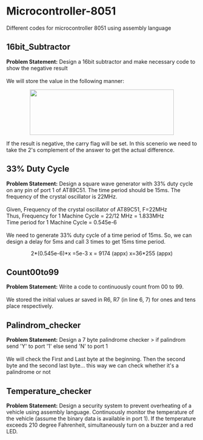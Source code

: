 # Microcontroller-8051
Different codes for microcontroller 8051 using assembly language


## 16bit_Subtractor
<b>Problem Statement:</b> Design a 16bit subtractor and make necessary code to show the negative result
<br><br>
We will store the value in the following manner:
<p align="center">
  <img src="https://user-images.githubusercontent.com/95894329/195997462-cd3cc6cb-1487-4fe3-a5e1-0c6b1ebe89be.png" width="380" height="120">
</p>
If the result is negative, the carry flag will be set. In this scenerio we need to take the 2's complement of the answer to get the actual difference. 

## 33% Duty Cycle
<b>Problem Statement:</b> Design a square wave generator with 33% duty cycle on any pin of port 1 of AT89C51. The time period should be 15ms. The frequency of the crystal oscillator is 22MHz. 
<br><br>Given, 
Frequency of the crystal oscillator of AT89C51, F=22MHz
<br>
Thus, 
Frequency for 1 Machine Cycle = 22/12 MHz = 1.833MHz
<br>Time period for 1 Machine Cycle = 0.545e-6
<br><br>
We need to generate 33% duty cycle of a time period of 15ms. So, we can design a delay for 5ms and call 3 times to get 15ms time period. 
<p align="center"> 2*(0.545e-6)*x =5e-3
x = 9174 (appx)
x=36*255 (appx)
</p>

## Count00to99
<b>Problem Statement:</b> Write a code to continuously count from 00 to 99. 
<br><br>
We stored the initial values ar saved in R6, R7 (in line 6, 7) for ones and tens place respectively. 


## Palindrom_checker
<b>Problem Statement:</b> Design a 7 byte palindrome checker > if palindrom send 'Y' to port '1' else send 'N' to port 1    
<br>
We will check the First and Last byte at the beginning. Then the second byte and the second last byte... this way we can check whether it's a palindrome or not


## Temperature_checker
<b>Problem Statement:</b> Design a security system to prevent overheating of a vehicle using assembly language. Continuously monitor the temperature of the vehicle (assume the binary data is available in port 1). If the temperature exceeds 210 degree Fahrenheit, simultaneously turn on a buzzer and a red LED. 
